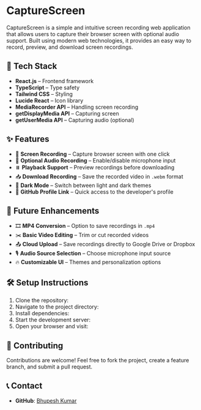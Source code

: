 # CaptureScreen

CaptureScreen is a simple and intuitive screen recording web application that allows users to capture their browser screen with optional audio support. Built using modern web technologies, it provides an easy way to record, preview, and download screen recordings.

## 🚀 Tech Stack

- **React.js** – Frontend framework
- **TypeScript** – Type safety
- **Tailwind CSS** – Styling
- **Lucide React** – Icon library
- **MediaRecorder API** – Handling screen recording
- **getDisplayMedia API** – Capturing screen
- **getUserMedia API** – Capturing audio (optional)

## ✨ Features

- 🎥 **Screen Recording** – Capture browser screen with one click
- 🎤 **Optional Audio Recording** – Enable/disable microphone input
- ⏸️ **Playback Support** – Preview recordings before downloading
- 📥 **Download Recording** – Save the recorded video in `.webm` format
- 🌙 **Dark Mode** – Switch between light and dark themes
- 🔗 **GitHub Profile Link** – Quick access to the developer's profile

## 🔧 Future Enhancements

- 🎞 **MP4 Conversion** – Option to save recordings in `.mp4`
- ✂️ **Basic Video Editing** – Trim or cut recorded videos
- 📤 **Cloud Upload** – Save recordings directly to Google Drive or Dropbox
- 🎙 **Audio Source Selection** – Choose microphone input source
- 🔥 **Customizable UI** – Themes and personalization options

## 🛠 Setup Instructions

1. Clone the repository:
2. Navigate to the project directory:
3. Install dependencies:
4. Start the development server:
5. Open your browser and visit:

## 🤝 Contributing

Contributions are welcome! Feel free to fork the project, create a feature branch, and submit a pull request.

## 📞 Contact

- **GitHub**: [Bhupesh Kumar](https://github.com/Bhup-GitHUB)
